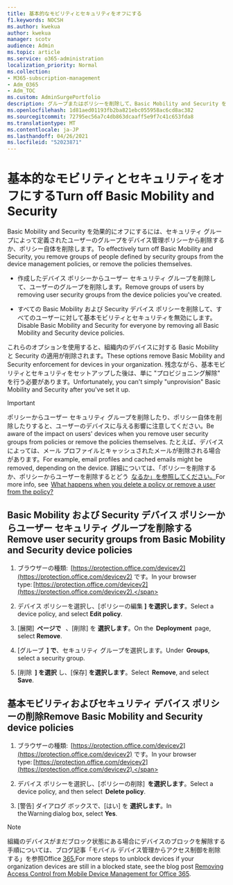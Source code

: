 ```yaml
---
title: 基本的なモビリティとセキュリティをオフにする
f1.keywords: NOCSH
ms.author: kwekua
author: kwekua
manager: scotv
audience: Admin
ms.topic: article
ms.service: o365-administration
localization_priority: Normal
ms.collection:
- M365-subscription-management
- Adm_O365
- Adm_TOC
ms.custom: AdminSurgePortfolio
description: グループまたはポリシーを削除して、Basic Mobility and Security をオフにします。
ms.openlocfilehash: 1d81aed01193fb2ba821ebc055958ac6cd8ac382
ms.sourcegitcommit: 72795ec56a7c4db863dcaaff5e9f7c41c653fda8
ms.translationtype: MT
ms.contentlocale: ja-JP
ms.lasthandoff: 04/26/2021
ms.locfileid: "52023871"
---
```

# <a name="turn-off-basic-mobility-and-security"></a><span data-ttu-id="b2a6e-103">基本的なモビリティとセキュリティをオフにする</span><span class="sxs-lookup"><span data-stu-id="b2a6e-103">Turn off Basic Mobility and Security</span></span>

<span data-ttu-id="b2a6e-104">Basic Mobility and Security を効果的にオフにするには、セキュリティ グループによって定義されたユーザーのグループをデバイス管理ポリシーから削除するか、ポリシー自体を削除します。</span><span class="sxs-lookup"><span data-stu-id="b2a6e-104">To effectively turn off Basic Mobility and Security, you remove groups of people defined by security groups from the device management policies, or remove the policies themselves.</span></span>

- <span data-ttu-id="b2a6e-105">作成したデバイス ポリシーからユーザー セキュリティ グループを削除して、ユーザーのグループを削除します。</span><span class="sxs-lookup"><span data-stu-id="b2a6e-105">Remove groups of users by removing user security groups from the device policies you've created.</span></span>

- <span data-ttu-id="b2a6e-106">すべての Basic Mobility および Security デバイス ポリシーを削除して、すべてのユーザーに対して基本モビリティとセキュリティを無効にします。</span><span class="sxs-lookup"><span data-stu-id="b2a6e-106">Disable Basic Mobility and Security for everyone by removing all Basic Mobility and Security device policies.</span></span>

<span data-ttu-id="b2a6e-107">これらのオプションを使用すると、組織内のデバイスに対する Basic Mobility と Security の適用が削除されます。</span><span class="sxs-lookup"><span data-stu-id="b2a6e-107">These options remove Basic Mobility and Security enforcement for devices in your organization.</span></span> <span data-ttu-id="b2a6e-108">残念ながら、基本モビリティとセキュリティをセットアップした後は、単に "プロビジョニング解除" を行う必要があります。</span><span class="sxs-lookup"><span data-stu-id="b2a6e-108">Unfortunately, you can't simply "unprovision" Basic Mobility and Security after you've set it up.</span></span> 

>[!IMPORTANT]
><span data-ttu-id="b2a6e-109">ポリシーからユーザー セキュリティ グループを削除したり、ポリシー自体を削除したりすると、ユーザーのデバイスに与える影響に注意してください。</span><span class="sxs-lookup"><span data-stu-id="b2a6e-109">Be aware of the impact on users' devices when you remove user security groups from policies or remove the policies themselves.</span></span> <span data-ttu-id="b2a6e-110">たとえば、デバイスによっては、メール プロファイルとキャッシュされたメールが削除される場合があります。</span><span class="sxs-lookup"><span data-stu-id="b2a6e-110">For example, email profiles and cached emails might be removed, depending on the device.</span></span> <span data-ttu-id="b2a6e-111">詳細については、「ポリシーを削除するか、ポリシーからユーザーを削除するとどう  [なるか」を参照してください。](../../admin/basic-mobility-security/create-device-security-policies.md)</span><span class="sxs-lookup"><span data-stu-id="b2a6e-111">For more info, see  [What happens when you delete a policy or remove a user from the policy?](../../admin/basic-mobility-security/create-device-security-policies.md)</span></span>

## <a name="remove-user-security-groups-from-basic-mobility-and-security-device-policies"></a><span data-ttu-id="b2a6e-112">Basic Mobility および Security デバイス ポリシーからユーザー セキュリティ グループを削除する</span><span class="sxs-lookup"><span data-stu-id="b2a6e-112">Remove user security groups from Basic Mobility and Security device policies</span></span>

1. <span data-ttu-id="b2a6e-113">ブラウザーの種類:  [https://protection.office.com/devicev2](https://protection.office.com/devicev2) です。</span><span class="sxs-lookup"><span data-stu-id="b2a6e-113">In your browser type: [https://protection.office.com/devicev2](https://protection.office.com/devicev2).</span></span>

2. <span data-ttu-id="b2a6e-114">デバイス ポリシーを選択し、[ポリシーの編集 **] を選択します**。</span><span class="sxs-lookup"><span data-stu-id="b2a6e-114">Select a device policy, and select **Edit policy**.</span></span> 

3. <span data-ttu-id="b2a6e-115">[展開]  **ページで**   、[削除] を **選択します**。</span><span class="sxs-lookup"><span data-stu-id="b2a6e-115">On the  **Deployment**  page, select **Remove**.</span></span>

4. <span data-ttu-id="b2a6e-116">[グループ  **] で**、セキュリティ グループを選択します。</span><span class="sxs-lookup"><span data-stu-id="b2a6e-116">Under  **Groups**, select a security group.</span></span>

5. <span data-ttu-id="b2a6e-117">[削除  **] を選択** し、[保存] **を選択します**。</span><span class="sxs-lookup"><span data-stu-id="b2a6e-117">Select  **Remove**, and select **Save**.</span></span>

## <a name="remove-basic-mobility-and-security-device-policies"></a><span data-ttu-id="b2a6e-118">基本モビリティおよびセキュリティ デバイス ポリシーの削除</span><span class="sxs-lookup"><span data-stu-id="b2a6e-118">Remove Basic Mobility and Security device policies</span></span>

1.  <span data-ttu-id="b2a6e-119">ブラウザーの種類:  [https://protection.office.com/devicev2](https://protection.office.com/devicev2) です。</span><span class="sxs-lookup"><span data-stu-id="b2a6e-119">In your browser type: [https://protection.office.com/devicev2](https://protection.office.com/devicev2).</span></span> 

2.  <span data-ttu-id="b2a6e-120">デバイス ポリシーを選択し、[ポリシーの削除]  **を選択します**。</span><span class="sxs-lookup"><span data-stu-id="b2a6e-120">Select a device policy, and then select  **Delete policy**.</span></span>
    
3.  <span data-ttu-id="b2a6e-121">[警告] ダイアログ ボックスで、[はい] を **選択します**。</span><span class="sxs-lookup"><span data-stu-id="b2a6e-121">In the Warning dialog box, select **Yes**.</span></span>

>[!NOTE]
><span data-ttu-id="b2a6e-122">組織のデバイスがまだブロック状態にある場合にデバイスのブロックを解除する手順については、ブログ記事「モバイル デバイス管理からアクセス制御を削除する」を参照Office [365.](https://techcommunity.microsoft.com/t5/Intune-Customer-Success/Removing-Access-Control-from-Mobile-Device-Management-for-Office/ba-p/279934)</span><span class="sxs-lookup"><span data-stu-id="b2a6e-122">For more steps to unblock devices if your organization devices are still in a blocked state,  see the blog post [Removing Access Control from Mobile Device Management for Office 365](https://techcommunity.microsoft.com/t5/Intune-Customer-Success/Removing-Access-Control-from-Mobile-Device-Management-for-Office/ba-p/279934).</span></span>
